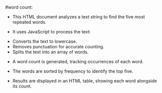 #word count:

* This HTML document analyzes a text string to find the five most repeated words.

 * It uses JavaScript to process the text:
  - Converts the text to lowercase.
  - Removes punctuation for accurate counting.
  - Splits the text into an array of words.
 * A word count is generated, tracking occurrences of each word.

* The words are sorted by frequency to identify the top five.

* Results are displayed in an HTML table, showing each word alongside its count.

